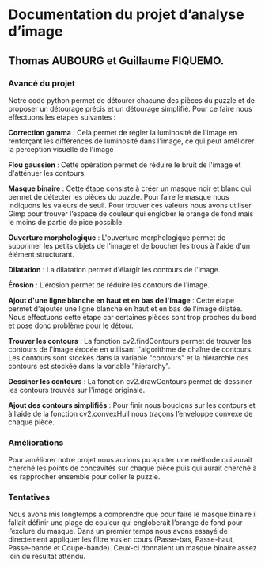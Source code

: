 # Documentation du projet d’analyse d’image 
## Thomas AUBOURG et Guillaume FIQUEMO.


### Avancé du projet


Notre code python permet de détourer chacune des pièces du puzzle et de proposer un détourage précis et un détourage simplifié. Pour ce faire nous effectuons les étapes suivantes :


**Correction gamma** : Cela permet de régler la luminosité de l'image en renforçant les différences de luminosité dans l'image, ce qui peut améliorer la perception visuelle de l'image


**Flou gaussien** : Cette opération permet de réduire le bruit de l'image et d'atténuer les contours. 


**Masque binaire** : Cette étape consiste à créer un masque noir et blanc qui permet de détecter les pièces du puzzle. Pour faire le masque nous indiquons les valeurs de seuil. Pour trouver ces valeurs nous avons utiliser Gimp pour trouver l’espace de couleur qui englober le orange de fond mais le moins de partie de pice possible.


**Ouverture morphologique** : L'ouverture morphologique permet de supprimer les petits objets de l'image et de boucher les trous à l'aide d'un élément structurant. 


**Dilatation** : La dilatation permet d'élargir les contours de l'image. 


**Érosion** : L'érosion permet de réduire les contours de l'image. 


**Ajout d'une ligne blanche en haut et en bas de l'image** : Cette étape permet d'ajouter une ligne blanche en haut et en bas de l'image dilatée. Nous effectuons cette étape car certaines pièces sont trop proches du bord et pose donc problème pour le détour.


**Trouver les contours** : La fonction cv2.findContours permet de trouver les contours de l'image érodée en utilisant l'algorithme de chaîne de contours. Les contours sont stockés dans la variable "contours" et la hiérarchie des contours est stockée dans la variable "hierarchy".


**Dessiner les contours** : La fonction cv2.drawContours permet de dessiner les contours trouvés sur l'image originale.


**Ajout des contours simplifiés** :  Pour finir nous bouclons sur les contours et à l’aide de la fonction cv2.convexHull nous traçons l’enveloppe convexe de chaque pièce.

### Améliorations
Pour améliorer notre projet nous aurions pu ajouter une méthode qui aurait cherché les points de concavités sur chaque pièce puis qui aurait cherché à les rapprocher ensemble pour coller le puzzle.

### Tentatives

Nous avons mis longtemps à comprendre que pour faire le masque binaire il fallait définir une plage de couleur qui engloberait l’orange de fond pour l’exclure du masque. Dans un premier temps nous avons essayé de directement appliquer les filtre vus en cours (Passe-bas, Passe-haut, Passe-bande et Coupe-bande). Ceux-ci donnaient un masque binaire assez loin du résultat attendu.

